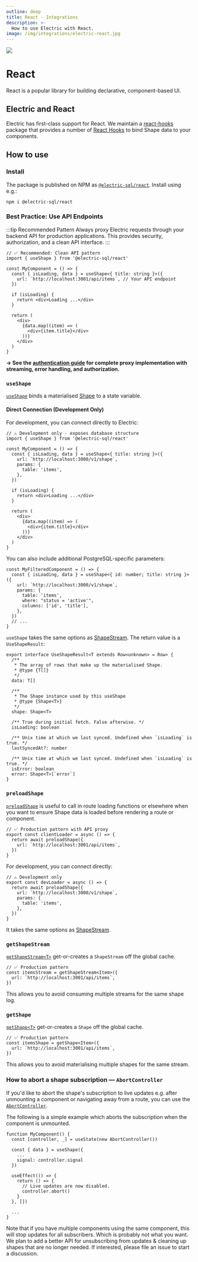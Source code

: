 ```yaml
---
outline: deep
title: React - Integrations
description: >-
  How to use Electric with React.
image: /img/integrations/electric-react.jpg
---
```


<img src="/img/integrations/react.svg" class="product-icon" />

# React

React is a popular library for building declarative, component-based UI.

## Electric and React

Electric has first-class support for React. We maintain a [react-hooks](https://github.com/electric-sql/electric/tree/main/packages/react-hooks) package that provides a number of [React Hooks](https://react.dev/reference/react/hooks) to bind Shape data to your components.

## How to use

### Install

The package is published on NPM as [`@electric-sql/react`](https://www.npmjs.com/package/@electric-sql/react). Install using e.g.:

```shell
npm i @electric-sql/react
```

### Best Practice: Use API Endpoints

:::tip Recommended Pattern
Always proxy Electric requests through your backend API for production applications. This provides security, authorization, and a clean API interface.
:::

```tsx
// ✅ Recommended: Clean API pattern
import { useShape } from '@electric-sql/react'

const MyComponent = () => {
  const { isLoading, data } = useShape<{ title: string }>({
    url: `http://localhost:3001/api/items`, // Your API endpoint
  })

  if (isLoading) {
    return <div>Loading ...</div>
  }

  return (
    <div>
      {data.map((item) => (
        <div>{item.title}</div>
      ))}
    </div>
  )
}
```

**→ See the [authentication guide](/docs/guides/auth) for complete proxy implementation with streaming, error handling, and authorization.**

### `useShape`

[`useShape`](https://github.com/electric-sql/electric/blob/main/packages/react-hooks/src/react-hooks.tsx#L131) binds a materialised [Shape](/docs/api/clients/typescript#shape) to a state variable.

#### Direct Connection (Development Only)

For development, you can connect directly to Electric:

```tsx
// ⚠️ Development only - exposes database structure
import { useShape } from '@electric-sql/react'

const MyComponent = () => {
  const { isLoading, data } = useShape<{ title: string }>({
    url: `http://localhost:3000/v1/shape`,
    params: {
      table: 'items',
    },
  })

  if (isLoading) {
    return <div>Loading ...</div>
  }

  return (
    <div>
      {data.map((item) => (
        <div>{item.title}</div>
      ))}
    </div>
  )
}
```

You can also include additional PostgreSQL-specific parameters:

```tsx
const MyFilteredComponent = () => {
  const { isLoading, data } = useShape<{ id: number; title: string }>({
    url: `http://localhost:3000/v1/shape`,
    params: {
      table: 'items',
      where: "status = 'active'",
      columns: ['id', 'title'],
    },
  })
  // ...
}
```

`useShape` takes the same options as [ShapeStream](/docs/api/clients/typescript#options). The return value is a `UseShapeResult`:

```tsx
export interface UseShapeResult<T extends Row<unknown> = Row> {
  /**
   * The array of rows that make up the materialised Shape.
   * @type {T[]}
   */
  data: T[]

  /**
   * The Shape instance used by this useShape
   * @type {Shape<T>}
   */
  shape: Shape<T>

  /** True during initial fetch. False afterwise. */
  isLoading: boolean

  /** Unix time at which we last synced. Undefined when `isLoading` is true. */
  lastSyncedAt?: number

  /** Unix time at which we last synced. Undefined when `isLoading` is true. */
  isError: boolean
  error: Shape<T>[`error`]
}
```

### `preloadShape`

[`preloadShape`](https://github.com/electric-sql/electric/blob/main/packages/react-hooks/src/react-hooks.tsx#L17) is useful to call in route loading functions or elsewhere when you want to ensure Shape data is loaded before rendering a route or component.

```tsx
// ✅ Production pattern with API proxy
export const clientLoader = async () => {
  return await preloadShape({
    url: `http://localhost:3001/api/items`,
  })
}
```

For development, you can connect directly:

```tsx
// ⚠️ Development only
export const devLoader = async () => {
  return await preloadShape({
    url: `http://localhost:3000/v1/shape`,
    params: {
      table: 'items',
    },
  })
}
```

It takes the same options as [ShapeStream](/docs/api/clients/typescript#options).

### `getShapeStream`

[`getShapeStream<T>`](https://github.com/electric-sql/electric/blob/main/packages/react-hooks/src/react-hooks.tsx#L30) get-or-creates a `ShapeStream` off the global cache.

```tsx
// ✅ Production pattern
const itemsStream = getShapeStream<Item>({
  url: `http://localhost:3001/api/items`,
})
```

This allows you to avoid consuming multiple streams for the same shape log.

### `getShape`

[`getShape<T>`](https://github.com/electric-sql/electric/blob/main/packages/react-hooks/src/react-hooks.tsx#L49) get-or-creates a `Shape` off the global cache.

```tsx
// ✅ Production pattern
const itemsShape = getShape<Item>({
  url: `http://localhost:3001/api/items`,
})
```

This allows you to avoid materialising multiple shapes for the same stream.

### How to abort a shape subscription — `AbortController`

If you'd like to abort the shape's subscription to live updates e.g. after unmounting a component or navigating away from a route, you can use the [`AbortController`](https://developer.mozilla.org/en-US/docs/Web/API/AbortController).

The following is a simple example which aborts the subscription when the component is unmounted.

```tsx
function MyComponent() {
  const [controller, _] = useState(new AbortController())

  const { data } = useShape({
    ...
    signal: controller.signal
  })

  useEffect(() => {
    return () => {
      // Live updates are now disabled.
      controller.abort()
    }
  }, [])

  ...
}
```

Note that if you have multiple components using the same component, this will stop updates for all subscribers. Which is probably not what you want. We plan to add a better API for unsubscribing from updates & cleaning up shapes that are no longer needed. If interested, please file an issue to start a discussion.
